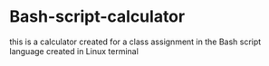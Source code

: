 # Bash-script-calculator
this is a calculator created for a class assignment in the Bash script language created in Linux terminal
